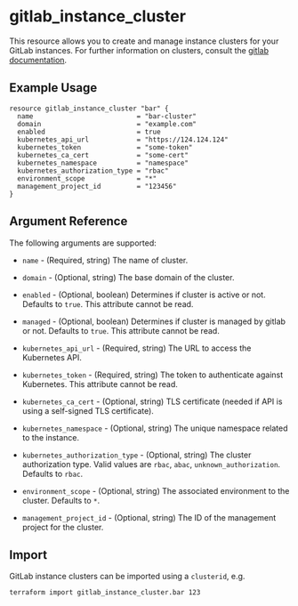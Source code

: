# gitlab\_instance\_cluster

This resource allows you to create and manage instance clusters for your GitLab instances.
For further information on clusters, consult the [gitlab
documentation](https://docs.gitlab.com/ee/user/instance/clusters/).

## Example Usage

```hcl
resource gitlab_instance_cluster "bar" {
  name                          = "bar-cluster"
  domain                        = "example.com"
  enabled                       = true
  kubernetes_api_url            = "https://124.124.124"
  kubernetes_token              = "some-token"
  kubernetes_ca_cert            = "some-cert"
  kubernetes_namespace          = "namespace"
  kubernetes_authorization_type = "rbac"
  environment_scope             = "*"
  management_project_id         = "123456"
}
```

## Argument Reference

The following arguments are supported:

- `name` - (Required, string) The name of cluster.

- `domain` - (Optional, string) The base domain of the cluster.

- `enabled` - (Optional, boolean) Determines if cluster is active or not. Defaults to `true`. This attribute cannot be read.

- `managed` - (Optional, boolean) Determines if cluster is managed by gitlab or not. Defaults to `true`. This attribute cannot be read.

- `kubernetes_api_url` - (Required, string) The URL to access the Kubernetes API.

- `kubernetes_token` - (Required, string) The token to authenticate against Kubernetes. This attribute cannot be read.

- `kubernetes_ca_cert` - (Optional, string) TLS certificate (needed if API is using a self-signed TLS certificate).

- `kubernetes_namespace` - (Optional, string) The unique namespace related to the instance.

- `kubernetes_authorization_type` - (Optional, string) The cluster authorization type. Valid values are `rbac`, `abac`, `unknown_authorization`. Defaults to `rbac`.

- `environment_scope` - (Optional, string) The associated environment to the cluster. Defaults to `*`.

- `management_project_id` - (Optional, string) The ID of the management project for the cluster.

## Import

GitLab instance clusters can be imported using a `clusterid`, e.g.

```shell
terraform import gitlab_instance_cluster.bar 123
```
